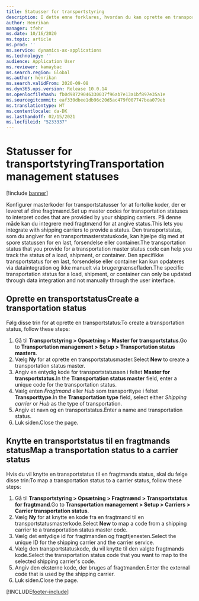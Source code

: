 ```yaml
---
title: Statusser for transportstyring
description: I dette emne forklares, hvordan du kan oprette en transportstatus og knytte den pågældende status til en fragtmands status.
author: Henrikan
manager: tfehr
ms.date: 10/16/2020
ms.topic: article
ms.prod: ''
ms.service: dynamics-ax-applications
ms.technology: ''
audience: Application User
ms.reviewer: kamaybac
ms.search.region: Global
ms.author: henrikan
ms.search.validFrom: 2020-09-08
ms.dyn365.ops.version: Release 10.0.14
ms.openlocfilehash: fb0d98729046330037f96ab7e13a1bf897e35a1e
ms.sourcegitcommit: eaf330dbee1db96c20d5ac479f007747bea079eb
ms.translationtype: HT
ms.contentlocale: da-DK
ms.lasthandoff: 02/15/2021
ms.locfileid: "5233337"
---
```

# <a name="transportation-management-statuses"></a><span data-ttu-id="9a8bd-103">Statusser for transportstyring</span><span class="sxs-lookup"><span data-stu-id="9a8bd-103">Transportation management statuses</span></span>

[!include [banner](../includes/banner.md)]

<span data-ttu-id="9a8bd-104">Konfigurer masterkoder for transportstatusser for at fortolke koder, der er leveret af dine fragtmænd.</span><span class="sxs-lookup"><span data-stu-id="9a8bd-104">Set up master codes for transportation statuses to interpret codes that are provided by your shipping carriers.</span></span> <span data-ttu-id="9a8bd-105">På denne måde kan du integrere med fragtmænd for at angive status.</span><span class="sxs-lookup"><span data-stu-id="9a8bd-105">This lets you integrate with shipping carriers to provide a status.</span></span> <span data-ttu-id="9a8bd-106">Den transportstatus, som du angiver for en transportmasterstatuskode, kan hjælpe dig med at spore statussen for en last, forsendelse eller container.</span><span class="sxs-lookup"><span data-stu-id="9a8bd-106">The transportation status that you provide for a transportation master status code can help you track the status of a load, shipment, or container.</span></span> <span data-ttu-id="9a8bd-107">Den specifikke transportstatus for en last, forsendelse eller container kan kun opdateres via dataintegration og ikke manuelt via brugergrænsefladen.</span><span class="sxs-lookup"><span data-stu-id="9a8bd-107">The specific transportation status for a load, shipment, or container can only be updated through data integration and not manually through the user interface.</span></span>

## <a name="create-a-transportation-status"></a><span data-ttu-id="9a8bd-108">Oprette en transportstatus</span><span class="sxs-lookup"><span data-stu-id="9a8bd-108">Create a transportation status</span></span>

<span data-ttu-id="9a8bd-109">Følg disse trin for at oprette en transportstatus:</span><span class="sxs-lookup"><span data-stu-id="9a8bd-109">To create a transportation status, follow these steps:</span></span>

1. <span data-ttu-id="9a8bd-110">Gå til **Transportstyring \> Opsætning \> Master for transportstatus**.</span><span class="sxs-lookup"><span data-stu-id="9a8bd-110">Go to **Transportation management \> Setup \> Transportation status masters**.</span></span>
1. <span data-ttu-id="9a8bd-111">Vælg **Ny** for at oprette en transportstatusmaster.</span><span class="sxs-lookup"><span data-stu-id="9a8bd-111">Select **New** to create a transportation status master.</span></span>
1. <span data-ttu-id="9a8bd-112">Angiv en entydig kode for transportstatussen i feltet **Master for transportstatus**.</span><span class="sxs-lookup"><span data-stu-id="9a8bd-112">In the **Transportation status master** field, enter a unique code for the transportation status.</span></span>
1. <span data-ttu-id="9a8bd-113">Vælg enten *Fragtmand* eller *Hub* som transporttype i feltet **Transporttype**.</span><span class="sxs-lookup"><span data-stu-id="9a8bd-113">In the **Transportation type** field, select either *Shipping carrier* or *Hub* as the type of transportation.</span></span>
1. <span data-ttu-id="9a8bd-114">Angiv et navn og en transportstatus.</span><span class="sxs-lookup"><span data-stu-id="9a8bd-114">Enter a name and transportation status.</span></span>
1. <span data-ttu-id="9a8bd-115">Luk siden.</span><span class="sxs-lookup"><span data-stu-id="9a8bd-115">Close the page.</span></span>

## <a name="map-a-transportation-status-to-a-carrier-status"></a><span data-ttu-id="9a8bd-116">Knytte en transportstatus til en fragtmands status</span><span class="sxs-lookup"><span data-stu-id="9a8bd-116">Map a transportation status to a carrier status</span></span>

<span data-ttu-id="9a8bd-117">Hvis du vil knytte en transportstatus til en fragtmands status, skal du følge disse trin:</span><span class="sxs-lookup"><span data-stu-id="9a8bd-117">To map a transportation status to a carrier status, follow these steps:</span></span>

1. <span data-ttu-id="9a8bd-118">Gå til **Transportstyring \> Opsætning \> Fragtmænd \> Transportstatus for fragtmand**.</span><span class="sxs-lookup"><span data-stu-id="9a8bd-118">Go to **Transportation management \> Setup \> Carriers \> Carrier transportation status**.</span></span>
1. <span data-ttu-id="9a8bd-119">Vælg **Ny** for at knytte en kode fra en fragtmand til en transportstatusmasterkode.</span><span class="sxs-lookup"><span data-stu-id="9a8bd-119">Select **New** to map a code from a shipping carrier to a transportation status master code.</span></span>
1. <span data-ttu-id="9a8bd-120">Vælg det entydige id for fragtmanden og fragttjenesten.</span><span class="sxs-lookup"><span data-stu-id="9a8bd-120">Select the unique ID for the shipping carrier and the carrier service.</span></span>
1. <span data-ttu-id="9a8bd-121">Vælg den transportstatuskode, du vil knytte til den valgte fragtmands kode.</span><span class="sxs-lookup"><span data-stu-id="9a8bd-121">Select the transportation status code that you want to map to the selected shipping carrier's code.</span></span>
1. <span data-ttu-id="9a8bd-122">Angiv den eksterne kode, der bruges af fragtmanden.</span><span class="sxs-lookup"><span data-stu-id="9a8bd-122">Enter the external code that is used by the shipping carrier.</span></span>
1. <span data-ttu-id="9a8bd-123">Luk siden.</span><span class="sxs-lookup"><span data-stu-id="9a8bd-123">Close the page.</span></span>


[!INCLUDE[footer-include](../../includes/footer-banner.md)]